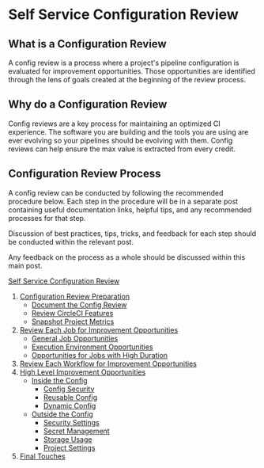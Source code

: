 # Self Service Configuration Review

<!-- Do we need to make this more interactive? i.e. how does your team go about doing x at the end of each step -->

## What is a Configuration Review

A config review is a process where a project's pipeline configuration is evaluated for improvement opportunities. Those opportunities are identified through the lens of goals created at the beginning of the review process.

## Why do a Configuration Review

 Config reviews are a key process for maintaining an optimized CI experience. The software you are building and the tools you are using are ever evolving so your pipelines should be evolving with them. Config reviews can help ensure the max value is extracted from every credit.

## Configuration Review Process

A config review can be conducted by following the recommended procedure below. Each step in the procedure will be in a separate post containing useful documentation links, helpful tips, and any recommended processes for that step.

Discussion of best practices, tips, tricks, and feedback for each step should be conducted within the relevant post.

Any feedback on the process as a whole should be discussed within this main post.

[Self Service Configuration Review](self_service_config_review.md)
1. [Configuration Review Preparation](review_preparation/review_preparation.md)
    - [Document the Config Review](review_preparation/document_review.md)
    - [Review CircleCI Features](review_preparation/review_features.md)
    - [Snapshot Project Metrics](review_preparation/snapshot_metrics.md)
2. [Review Each Job for Improvement Opportunities](job_review/job_review.md)
    - [General Job Opportunities](job_review/general_opportunities.md)
    - [Execution Environment Opportunities](job_review/execution_environment.md)
    - [Opportunities for Jobs with High Duration](job_review/high_duration.md)
3. [Review Each Workflow for Improvement Opportunities](workflow_review/workflow_review.md)
4. [High Level Improvement Opportunities](high_level_recommendations/high_level_recommendations.md)
    - [Inside the Config](high_level_recommendations/inside_config/inside_config.md)
        - [Config Security](high_level_recommendations/inside_config/config_security.md)
        - [Reusable Config](high_level_recommendations/inside_config/reusable_config.md)
        - [Dynamic Config](high_level_recommendations/inside_config/dynamic_config.md)
    - [Outside the Config](high_level_recommendations/outside_config/outside_config.md)
        - [Security Settings](high_level_recommendations/outside_config/security_settings.md)
        - [Secret Management](high_level_recommendations/outside_config/secret_management.md)
        - [Storage Usage](high_level_recommendations/outside_config/storage_usage.md)
        - [Project Settings](high_level_recommendations/outside_config/project_settings.md)
5. [Final Touches](final_touches/final_touches.md)